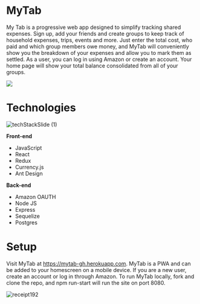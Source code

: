 # MyTab

My Tab is a progressive web app designed to simplify tracking shared expenses. Sign up, add your friends and create groups to keep track of household expenses, trips, events and more. Just enter the total cost, who paid and which group members owe money, and MyTab will conveniently show you the breakdown of your expenses and allow you to mark them as settled. As a user, you can log in using Amazon or create an account. Your home page will show your total balance consolidated from all of your groups.

![](logging-in.gif)

# Technologies
![techStackSlide (1)](https://user-images.githubusercontent.com/67703233/109438710-f8934100-79df-11eb-87bf-fd757fa60751.png)

**Front-end**
* JavaScript
* React
* Redux
* Currency.js
* Ant Design

**Back-end**
* Amazon OAUTH
* Node JS
* Express
* Sequelize
* Postgres

# Setup

Visit MyTab at https://mytab-gh.herokuapp.com. MyTab is a PWA and can be added to your homescreen on a mobile device. If you are a new user, create an account or log in through Amazon. To run MyTab locally, fork and clone the repo, and npm run-start will run the site on port 8080.

![receipt192](https://user-images.githubusercontent.com/67703233/109438763-211b3b00-79e0-11eb-9c52-926f67b9a0ac.png)
